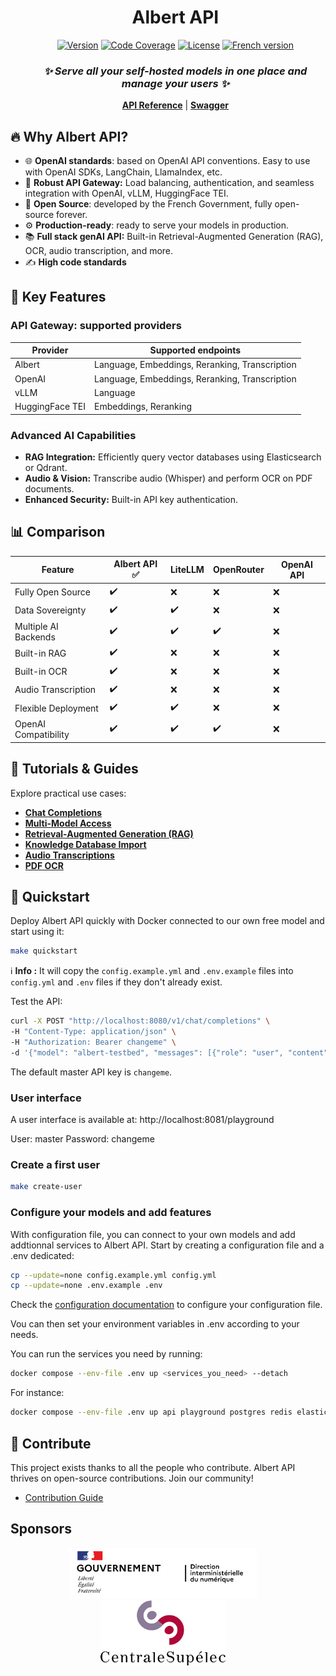 <div id="toc">
  <ul align="center" style="list-style: none">

# Albert API

[![Version](https://img.shields.io/github/v/release/etalab-ia/albert-api?color=orange&label=version)](https://github.com/etalab-ia/albert-api/releases) 
[![Code Coverage](https://img.shields.io/endpoint?url=https://raw.githubusercontent.com/etalab-ia/albert-api/refs/heads/main/.github/badges/coverage.json)](https://github.com/etalab-ia/albert-api)
[![License](https://img.shields.io/github/license/etalab-ia/albert-api?color=red&label=license)](https://github.com/etalab-ia/albert-api/blob/main/LICENSE)
[![French version](https://img.shields.io/badge/🇫🇷-French%20version-blue)](./docs/README_fr.md)

### *✨ Serve all your self-hosted models in one place and manage your users ✨*

[**API Reference**](https://albert.api.etalab.gouv.fr/documentation) | [**Swagger**](https://albert.api.etalab.gouv.fr/swagger)

  </ul>
</div>

## 🔥 Why Albert API?

- 🌐 **OpenAI standards**: based on OpenAI API conventions. Easy to use with OpenAI SDKs, LangChain, LlamaIndex, etc.
- 🚦 **Robust API Gateway:** Load balancing, authentication, and seamless integration with OpenAI, vLLM, HuggingFace TEI.
- 📖 **Open Source**: developed by the French Government, fully open-source forever.
- ⚙️ **Production-ready**: ready to serve your models in production.
- 📚 **Full stack genAI API:** Built-in Retrieval-Augmented Generation (RAG), OCR, audio transcription, and more.
- ✍️ **High code standards**

## 🎯 Key Features

### API Gateway: supported providers

| Provider | Supported endpoints |
| -------- | ------------------- |
| Albert   | Language, Embeddings, Reranking, Transcription |
| OpenAI   | Language, Embeddings, Reranking, Transcription |
| vLLM     | Language |
| HuggingFace TEI | Embeddings, Reranking |

### Advanced AI Capabilities

* **RAG Integration:** Efficiently query vector databases using Elasticsearch or Qdrant.
* **Audio & Vision:** Transcribe audio (Whisper) and perform OCR on PDF documents.
* **Enhanced Security:** Built-in API key authentication.

## 📊 Comparison

| Feature              | Albert API ✅ | LiteLLM   | OpenRouter | OpenAI API |
| -------------------- | ------------ | --------- | ---------- | ---------- |
| Fully Open Source    | ✔️ | ❌ | ❌ | ❌ |
| Data Sovereignty     | ✔️ | ✔️ | ❌ | ❌ |
| Multiple AI Backends | ✔️ | ✔️ | ✔️ | ❌ |
| Built-in RAG         | ✔️ | ❌ | ❌ | ❌ |
| Built-in OCR         | ✔️ | ❌ | ❌ | ❌ |
| Audio Transcription  | ✔️ | ❌ | ❌ | ❌ |
| Flexible Deployment  | ✔️ | ✔️ | ❌ | ❌ |
| OpenAI Compatibility | ✔️ | ✔️ | ✔️ | ❌ |

## 📘 Tutorials & Guides

Explore practical use cases:

* [**Chat Completions**](https://colab.research.google.com/github/etalab-ia/albert-api/blob/main/docs/tutorials/chat_completions.ipynb)
* [**Multi-Model Access**](https://colab.research.google.com/github/etalab-ia/albert-api/blob/main/docs/tutorials/models.ipynb)
* [**Retrieval-Augmented Generation (RAG)**](https://colab.research.google.com/github/etalab-ia/albert-api/blob/main/docs/tutorials/retrieval_augmented_generation.ipynb)
* [**Knowledge Database Import**](https://colab.research.google.com/github/etalab-ia/albert-api/blob/main/docs/tutorials/import_knowledge_database.ipynb)
* [**Audio Transcriptions**](https://colab.research.google.com/github/etalab-ia/albert-api/blob/main/docs/tutorials/audio_transcriptions.ipynb)
* [**PDF OCR**](https://colab.research.google.com/github/etalab-ia/albert-api/blob/main/docs/tutorials/pdf_ocr.ipynb)

## 🚀 Quickstart

Deploy Albert API quickly with Docker connected to our own free model and start using it:

```bash
make quickstart
```

ℹ️ **Info :** It will copy the `config.example.yml` and `.env.example` files into `config.yml` and `.env` files if they don't already exist.

Test the API:

```bash 
curl -X POST "http://localhost:8080/v1/chat/completions" \
-H "Content-Type: application/json" \
-H "Authorization: Bearer changeme" \
-d '{"model": "albert-testbed", "messages": [{"role": "user", "content": "Hello, how are you?"}]}'
```
The default master API key is `changeme`.

### User interface

A user interface is available at: http://localhost:8081/playground

User: master
Password: changeme

### Create a first user

```bash
make create-user
```

### Configure your models and add features

With configuration file, you can connect to your own models and add addtionnal services to Albert API. 
Start by creating a configuration file and a .env dedicated:

```bash
cp --update=none config.example.yml config.yml
cp --update=none .env.example .env
```

Check the [configuration documentation](./docs/configuration.md) to configure your configuration file.

Vou can then set your environment variables in .env according to your needs.

You can run the services you need by running:
```bash
docker compose --env-file .env up <services_you_need> --detach 
```

For instance:
```bash
docker compose --env-file .env up api playground postgres redis elasticsearch secretiveshell --detach 
```


## 🤝 Contribute

This project exists thanks to all the people who contribute. Albert API thrives on open-source contributions. Join our community!

* [Contribution Guide](./CONTRIBUTING.md)

## Sponsors

<div id="toc">
  <ul align="center" style="list-style: none">
<a href="https://www.numerique.gouv.fr/numerique-etat/dinum/" ><img src="./docs/assets/dinum_logo.png" alt="DINUM logo" width="300" style="margin-right: 40px"></a>
<a href="https://www.centralesupelec.fr"><img src="./docs/assets/centralsupelec_logo.png" alt="CentraleSupélec logo" width="200" style="margin-right: 40px"></a>
  </ul>
</div>
